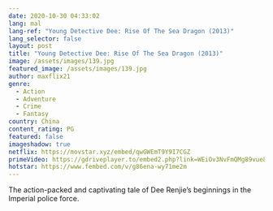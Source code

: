 ```yaml
---
date: 2020-10-30 04:33:02
lang: mal
lang-ref: "Young Detective Dee: Rise Of The Sea Dragon (2013)"
lang_selector: false
layout: post
title: "Young Detective Dee: Rise Of The Sea Dragon (2013)"
image: /assets/images/139.jpg
featured_image: /assets/images/139.jpg
author: maxflix21
genre:
  - Action
  - Adventure
  - Crime
  - Fantasy
country: China
content_rating: PG
featured: false
imageshadow: true
netflix: https://movstar.xyz/embed/qwGWEmT9Y9I7CGZ
primeVideo: https://gdriveplayer.to/embed2.php?link=WEiOv3NvFmQMg89vue8OxAc9kCgIIMTcQA18LUvy2SW6Nt1gdmdpBYHCIoj%252BZVtdixA7fvml3XkbrveDOXOZsayphMzcO5VG%252Fp8joDPw36VtXnxGvHtpHeneRSg0rt%252Bnv0g4WSDxTWzk20KJ8NAKbaHdt66%252FfzWjUxh81tADRdt1bDbYgHeFGH7Ch06ZhQPcA%253D
hotstar: https://www.fembed.com/v/g86ena-wy71me2m
---
```

The action-packed and captivating tale of Dee Renjie’s beginnings in the Imperial police force.